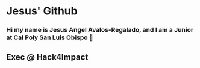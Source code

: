 # Jesus' Github

### Hi my name is Jesus Angel Avalos-Regalado, and I am a Junior at Cal Poly San Luis Obispo 🐎

## Exec @ Hack4Impact

